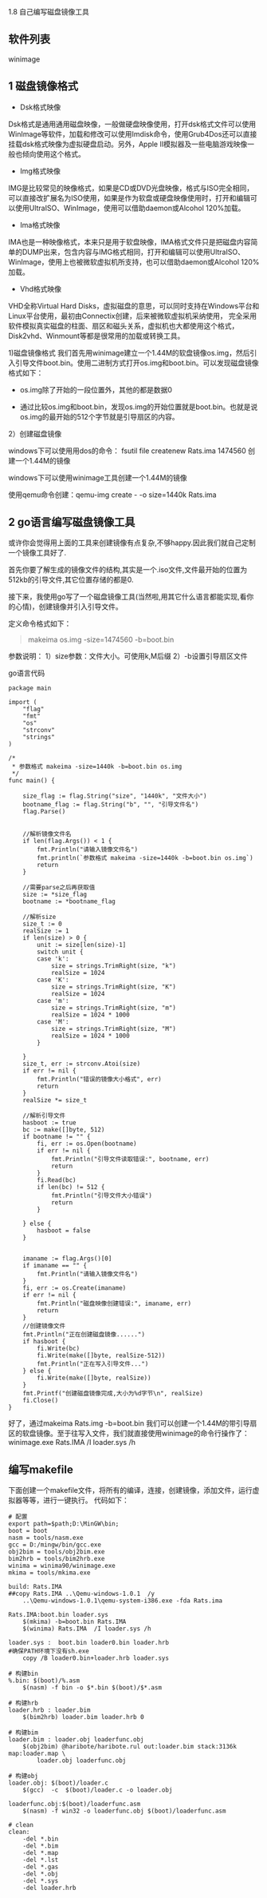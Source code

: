 1.8 自己编写磁盘镜像工具


## 软件列表

winimage

## 1 磁盘镜像格式


* Dsk格式映像

Dsk格式是通用通用磁盘映像，一般做硬盘映像使用，打开dsk格式文件可以使用WinImage等软件，加载和修改可以使用Imdisk命令，使用Grub4Dos还可以直接挂载dsk格式映像为虚拟硬盘启动。另外，Apple II模拟器及一些电脑游戏映像一般也倾向使用这个格式。

* Img格式映像

IMG是比较常见的映像格式，如果是CD或DVD光盘映像，格式与ISO完全相同，可以直接改扩展名为ISO使用，如果是作为软盘或硬盘映像使用时，打开和编辑可以使用UltraISO、WinImage，使用可以借助daemon或Alcohol 120%加载。

* Ima格式映像

IMA也是一种映像格式，本来只是用于软盘映像，IMA格式文件只是把磁盘内容简单的DUMP出来，包含内容与IMG格式相同，打开和编辑可以使用UltraISO、WinImage，使用上也被微软虚拟机所支持，也可以借助daemon或Alcohol 120%加载。

* Vhd格式映像

VHD全称Virtual Hard Disks，虚拟磁盘的意思，可以同时支持在Windows平台和Linux平台使用，最初由Connectix创建，后来被微软虚拟机采纳使用， 完全采用软件模拟真实磁盘的柱面、扇区和磁头关系，虚拟机也大都使用这个格式，Disk2vhd、Winmount等都是很常用的加载或转换工具。



1)磁盘镜像格式
我们首先用winimage建立一个1.44M的软盘镜像os.img，然后引入引导文件boot.bin。使用二进制方式打开os.img和boot.bin。可以发现磁盘镜像格式如下：


* os.img除了开始的一段位置外，其他的都是数据0

* 通过比较os.img和boot.bin，发现os.img的开始位置就是boot.bin。也就是说os.img的最开始的512个字节就是引导扇区的内容。

2）创建磁盘镜像

windows下可以使用用dos的命令： fsutil file createnew Rats.ima 1474560 创建一个1.44M的镜像

windows下可以使用winimage工具创建一个1.44M的镜像

使用qemu命令创建：qemu-img create - -o size=1440k Rats.ima


## 2 go语言编写磁盘镜像工具

或许你会觉得用上面的工具来创建镜像有点复杂,不够happy.因此我们就自己定制一个镜像工具好了.

首先你要了解生成的镜像文件的结构,其实是一个.iso文件,文件最开始的位置为512kb的引导文件,其它位置存储的都是0.

接下来，我使用go写了一个磁盘镜像工具(当然啦,用其它什么语言都能实现,看你的心情)，创建镜像并引入引导文件。

定义命令格式如下：

> makeima os.img -size=1474560 -b=boot.bin

参数说明：
1）size参数：文件大小。可使用k,M后缀
2）-b设置引导扇区文件

go语言代码

	package main

	import (
		"flag"
		"fmt"
		"os"
		"strconv"
		"strings"
	)

	/*
	 * 参数格式 makeima -size=1440k -b=boot.bin os.img
	 */
	func main() {

		size_flag := flag.String("size", "1440k", "文件大小")
		bootname_flag := flag.String("b", "", "引导文件名")
		flag.Parse()


		//解析镜像文件名
		if len(flag.Args()) < 1 {
			fmt.Println("请输入镜像文件名")
			fmt.println(`参数格式 makeima -size=1440k -b=boot.bin os.img`)
			return
		}

		//需要parse之后再获取值
		size := *size_flag
		bootname := *bootname_flag

		//解析size
		size_t := 0
		realSize := 1
		if len(size) > 0 {
			unit := size[len(size)-1]
			switch unit {
			case 'k':
				size = strings.TrimRight(size, "k")
				realSize = 1024
			case 'K':
				size = strings.TrimRight(size, "K")
				realSize = 1024
			case 'm':
				size = strings.TrimRight(size, "m")
				realSize = 1024 * 1000
			case 'M':
				size = strings.TrimRight(size, "M")
				realSize = 1024 * 1000
			}

		}
		size_t, err := strconv.Atoi(size)
		if err != nil {
			fmt.Println("错误的镜像大小格式", err)
			return
		}
		realSize *= size_t

		//解析引导文件
		hasboot := true
		bc := make([]byte, 512)
		if bootname != "" {
			fi, err := os.Open(bootname)
			if err != nil {
				fmt.Println("引导文件读取错误:", bootname, err)
				return
			}
			fi.Read(bc)
			if len(bc) != 512 {
				fmt.Println("引导文件大小错误")
				return
			}

		} else {
			hasboot = false
		}


		imaname := flag.Args()[0]
		if imaname == "" {
			fmt.Println("请输入镜像文件名")
		}
		fi, err := os.Create(imaname)
		if err != nil {
			fmt.Println("磁盘映像创建错误:", imaname, err)
			return
		}
		//创建镜像文件
		fmt.Println("正在创建磁盘镜像......")
		if hasboot {
			fi.Write(bc)
			fi.Write(make([]byte, realSize-512))
			fmt.Println("正在写入引导文件...")
		} else {
			fi.Write(make([]byte, realSize))
		}
		fmt.Printf("创建磁盘镜像完成,大小为%d字节\n", realSize)
		fi.Close()
	}


好了，通过makeima Rats.img -b=boot.bin	我们可以创建一个1.44M的带引导扇区的软盘镜像。至于往写入文件，我们就直接使用winimage的命令行操作了：
winimage.exe Rats.IMA  /I loader.sys /h

## 编写makefile
下面创建一个makefile文件，将所有的编译，连接，创建镜像，添加文件，运行虚拟器等等，进行一键执行。
代码如下：

	# 配置
	export path=$path;D:\MinGW\bin;
	boot = boot
	nasm = tools/nasm.exe
	gcc = D:/mingw/bin/gcc.exe
	obj2bim = tools/obj2bim.exe
	bim2hrb = tools/bim2hrb.exe
	winima = winima90/winimage.exe
	mkima = tools/mkima.exe

	build: Rats.IMA
	##copy Rats.IMA ..\Qemu-windows-1.0.1  /y
		..\Qemu-windows-1.0.1\qemu-system-i386.exe -fda Rats.ima

	Rats.IMA:boot.bin loader.sys
		$(mkima) -b=boot.bin Rats.IMA
		$(winima) Rats.IMA  /I loader.sys /h

	loader.sys :  boot.bin loader0.bin loader.hrb
	#确保PATH环境下没有sh.exe
		copy /B loader0.bin+loader.hrb loader.sys

	# 构建bin
	%.bin: $(boot)/%.asm
		$(nasm) -f bin -o $*.bin $(boot)/$*.asm

	# 构建hrb
	loader.hrb : loader.bim
		$(bim2hrb) loader.bim loader.hrb 0

	# 构建bim
	loader.bim : loader.obj loaderfunc.obj
		$(obj2bim) @haribote/haribote.rul out:loader.bim stack:3136k map:loader.map \
			loader.obj loaderfunc.obj

	# 构建obj
	loader.obj: $(boot)/loader.c
		$(gcc)  -c  $(boot)/loader.c -o loader.obj

	loaderfunc.obj:$(boot)/loaderfunc.asm
		$(nasm) -f win32 -o loaderfunc.obj $(boot)/loaderfunc.asm

	# clean
	clean:
		-del *.bin
		-del *.bim
		-del *.map
		-del *.lst
		-del *.gas
		-del *.obj
		-del *.sys
		-del loader.hrb
